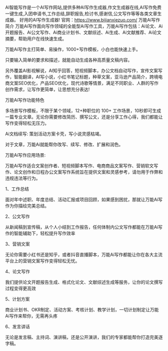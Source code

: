 AI智能写作是一个AI写作网站,提供多种AI写作生成器,作文生成器在线,AI写作免费一键生成,入团申请书,工作总结,辞职报告,检讨书,感谢信,公文写作等等各类文章生成器。
好用的AI写作生成器!
官网：https://www.bijianxiezuo.com/
万能Ai写作简介
万能Ai写作面向写作领域的全能型Ai写作工具，万能Ai写作包括：Ai论文、Ai开题报告、Ai公文写作、Ai商业计划书、文献综述、Ai生成、Ai文献推荐、Ai论文摘要，帮助用户在线快速生成。

万能Ai写作主打简单、易操作，1000+写作模板，小白也能快速上手。

只要输入简单的要求和描述，就能自动生成各种高质量文稿内容。

另外覆盖AI影视解说，AI知乎回答，短视频脚本，办公文档自动写作，宣传文案写作，智能翻译，AI写小说，小红书笔记标题，种草文案，亚马逊产品简介，跨境电商文案SEO优化，产品SEO优化，现代诗歌等情景，满足不同职业、人群的写作创作需求，让写作更简单，让思想充分表达!

万能Ai写作功能特色

多场景写作模板，不限于某个领域，12+种职位的 100+ 工作场景，10秒即可生成一篇专业文章。无论你需要修改简历、撰写公文，还是分享工作心得，我们都能让写作变得轻松无压力。

Ai文档续写: 策划活动方案卡壳，写小说灵感枯竭。

对于文章，万能Ai就能帮你改写、续写、修改、扩展和润色。

万能Ai写作应用场景:

万能Ai写作适合文案创作者、短视频脚本写作、电商商品文案写作、营销软文写作、论文创作和日程办公文案写作系统旨在提供文案和灵感参考，请勿用于作弊和违规违法等行为。

1、工作总结

面对年中述职、年度总结、活动汇报或项目回顾，如果感到困扰，那就让万能Ai写作为你描绘完美总结。

2、公文写作

从新闻稿到宣传稿，从个人小结到工作报告，任何体制内公文写作都能在万能Ai写作的智能辅助下，轻松提升写作效率

3、营销文案

无论你需要小红书还是知乎，或者抖音直播脚本，万能Ai写作都能让你在各大主流平台上的营销文案写作变得轻松无忧。

4、论文写作

我们提供论文开题报告生成、格式化论文、文献综述生成等服务，让你的论文撰写过程变得更高效

5、计划方案

商业计划书、OKR制定、活动方案、考核计划、教学计划，一切计划制定让万能Ai写作来帮你，无需再头疼

6、发言讲话

无论是发言稿、主持词、演讲稿，还是公开演讲，我们的专家都能帮你打造完美逐字稿。
